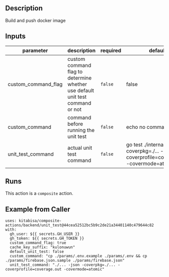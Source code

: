 <!-- action-docs-description -->
## Description

Build and push docker image
<!-- action-docs-description -->

<!-- action-docs-inputs -->
## Inputs

| parameter | description                                                                   | required | default |
| --- |-------------------------------------------------------------------------------| --- | --- |
| custom_command_flag | custom command flag to determine whether use default unit test command or not | `false` | false |
| custom_command | command before running the unit test                                          | `false` | echo no command |
| unit_test_command | actual unit test command                                                      | `false` | go test ./internal/... -coverpkg=./... -coverprofile=coverage.out -covermode=atomic |
<!-- action-docs-inputs -->

<!-- action-docs-outputs -->

<!-- action-docs-outputs -->

<!-- action-docs-runs -->
## Runs

This action is a `composite` action.
<!-- action-docs-runs -->

## Example from Caller
```
uses: kitabisa/composite-actions/backend/unit_test@44cea52512bc5b9c2de21a34401140c479644c82
with:
  gh_user: ${{ secrets.GH_USER }}
  gh_token: ${{ secrets.GH_TOKEN }}
  custom_command_flag: true
  cache_key_suffix: "kulonuwun"
  default_unit_test: false
  custom_command: "cp ./params/.env.example ./params/.env && cp ./params/firebase.json.sample ./params/firebase.json"
  unit_test_command: "./... -json -coverpkg=./... -coverprofile=coverage.out -covermode=atomic"
```
